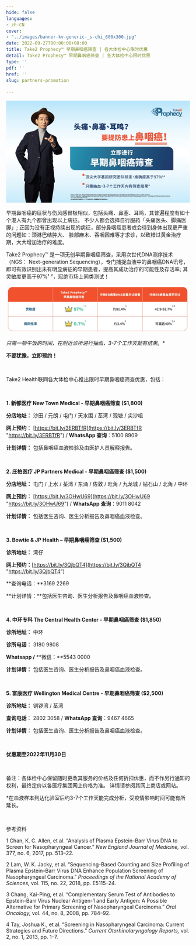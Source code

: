 ```yaml
---
hide: false
languages:
- zh-CN
cover:
- "../images/banner-kv-generic-_s-chi_600x300.jpg"
date: 2022-09-27T00:00:00+08:00
title: Take2 Prophecy™ 早期鼻咽癌筛查 | 各大体检中心限时优惠
detail: Take2 Prophecy™ 早期鼻咽癌筛查 | 各大体检中心限时优惠
type: ''
pdf: ''
href: ''
slug: partners-promotion

---
```

![](../images/banner-kv-generic-_s-chi.jpg)

早期鼻咽癌的征状与伤风感冒极相似，包括头痛、鼻塞、耳鸣，其普遍程度有如十个港人有九个都曾出现以上病征。 不少人都会选择自行服药「头痛医头、脚痛医脚」; 正因为没有正视持续出现的病征，部分鼻咽癌患者或会待到身体出现更严重的问题如：颈淋巴结肿大、 脸部麻木、吞咽困难等才求诊，以致错过黄金治疗期，大大增加治疗的难度。

Take2 Prophecy™ 是一项无创早期鼻咽癌筛查，采用次世代DNA测序技术 （NGS： Next-generation Sequencing），专门捕捉血液中的鼻咽癌DNA讯号， 即可有效识别出未有明显病征的早期患者，提高其成功治疗的可能性及存活率; 其灵敏度更高于97%¹ ²，冠绝市场上同类测试！

![](../images/s-chi-table.jpg)

_只需一顿午饭的时间，在附近诊所进行抽血，3-7个工作天就有结果_。*

**不要犹豫，立即预约！**

<br/>

Take2 Health联同各大体检中心推出限时早期鼻咽癌筛查优惠，包括：

<br/>

**1. 新都医疗 New Town Medical - 早期鼻咽癌筛查 ($1,800)**

**分店地址：** 沙田 / 元朗 / 屯门 / 天水围 / 荃湾 / 观塘 / 尖沙咀

**网上预约**： [https://bit.ly/3ERBTfR](https://bit.ly/3ERBTfR "https://bit.ly/3ERBTfR") / **WhatsApp 查询**：5100 8909

**计划详情：** 包括鼻咽癌血液检验及由医护人员解释报告。

<br/>

**2. 庄柏医疗 JP Partners Medical - 早期鼻咽癌筛查 ($1,500)**

**分店地址：** 屯门 / 上水 / 荃湾 / 东涌 / 佐敦 / 旺角 / 九龙城 / 钻石山 / 北角 / 中环

**网上预约：** [https://bit.ly/3OHwU69](https://bit.ly/3OHwU69 "https://bit.ly/3OHwU69") / **WhatsApp 查询**：9011 8042

**计划详情：** 包括医生咨询、医生分析报告及鼻咽癌血液检查。

<br/>

**3. Bowtie & JP Health – 早期鼻咽癌筛查 ($1,500)**

**诊所地址：** 湾仔

**网上预约：**[https://bit.ly/3QjbQT4](https://bit.ly/3QjbQT4 "https://bit.ly/3QjbQT4")

**查询电话：**3169 2269

**计划详情：**包括医生咨询、医生分析报告及鼻咽癌血液检查。

<br/>

**4. 中环专科 The Central Health Center - 早期鼻咽癌筛查 ($1,850)**

**诊所地址：** 中环

**诊所电话：** 3180 9808

**Whatsapp /** **微信：**5543 0000

**计划详情：** 包括医生咨询、医生分析报告及鼻咽癌血液检查。

<br/>

**5. 富康医疗 Wellington Medical Centre - 早期鼻咽癌筛查 ($2,500)**

**诊所地址：** 铜锣湾 / 荃湾

**查询电话**： 2802 3058 / **WhatsApp 查询**：9467 4665

**计划详情：** 包括医生咨询、医生分析报告及鼻咽癌血液检查。

<br/>

**优惠期至2022年11月30日**

<br/>

备注：各体检中心保留随时更改其服务的价格及任何折扣优惠，而不作另行通知的权利，最终定价以各医疗集团网上价格为准。 详情请参阅其网上商店或网站。

\*在血液样本到达化验室后约3-7个工作天能完成分析，受疫情影响时间可能有所延长。

<br/>

参考资料

1 Chan, K. C. Allen, et al. “Analysis of Plasma Epstein–Barr Virus DNA to Screen for Nasopharyngeal Cancer.” _New England Journal of Medicine,_ vol. 377, no. 6, 2017, pp. 513–22.

2 Lam, W. K. Jacky, et al. “Sequencing-Based Counting and Size Profiling of Plasma Epstein–Barr Virus DNA Enhance Population Screening of Nasopharyngeal Carcinoma.” _Proceedings of the National Academy of Sciences,_ vol. 115, no. 22, 2018, pp. E5115–24.

3 Chang, Kai-Ping, et al. “Complementary Serum Test of Antibodies to Epstein-Barr Virus Nuclear Antigen-1 and Early Antigen: A Possible Alternative for Primary Screening of Nasopharyngeal Carcinoma.” _Oral Oncology,_ vol. 44, no. 8, 2008, pp. 784–92.

4 Tay, Joshua K., et al. “Screening in Nasopharyngeal Carcinoma: Current Strategies and Future Directions.” _Current Otorhinolaryngology Reports,_ vol. 2, no. 1, 2013, pp. 1–7.